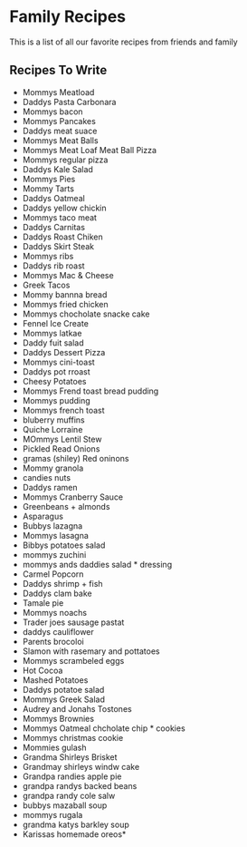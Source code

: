 # Family Recipes

This is a list of all our favorite recipes from friends and family

## Recipes To Write

* Mommys Meatload
* Daddys Pasta Carbonara
* Mommys bacon
* Mommys Pancakes
* Daddys meat suace
* Mommys Meat Balls
* Mommys Meat Loaf Meat Ball Pizza
* Mommys regular pizza
* Daddys Kale Salad
* Mommys Pies
* Mommy Tarts
* Daddys Oatmeal
* Daddys yellow chickin
* Mommys taco meat
* Daddys Carnitas
* Daddys Roast Chiken
* Daddys Skirt Steak
* Mommys ribs
* Daddys rib roast
* Mommys Mac & Cheese
* Greek Tacos
* Mommy bannna bread
* Mommys fried chicken
* Mommys chocholate snacke cake
* Fennel Ice Create
* Mommys latkae
* Daddy fuit salad
* Daddys Dessert Pizza
* Mommys cini-toast
* Daddys pot rroast
* Cheesy Potatoes
* Mommys Frend toast bread pudding
* Mommys pudding
* Mommys french toast
* bluberry muffins
* Quiche Lorraine
* MOmmys Lentil Stew
* Pickled Read Onions 
* gramas (shiley) Red oninons
* Mommy granola
* candies nuts
* Daddys ramen
* Mommys Cranberry Sauce
* Greenbeans + almonds
* Asparagus
* Bubbys lazagna
* Mommys lasagna
* Bibbys potatoes salad
* mommys zuchini
* mommys  ands daddies salad * dressing
* Carmel Popcorn
* Daddys shrimp + fish
* Daddys clam bake
* Tamale pie
* Mommys noachs
* Trader joes sausage pastat
* daddys cauliflower
* Parents brocoloi
* Slamon with rasemary and pottatoes
* Mommys scrambeled eggs
* Hot Cocoa
* Mashed Potatoes
* Daddys potatoe salad
* Mommys Greek Salad
* Audrey and Jonahs Tostones
* Mommys Brownies
* Mommys Oatmeal chcholate chip * cookies
* Mommys christmas cookie
* Mommies gulash
* Grandma Shirleys Brisket
* Grandmay shirleys windw cake
* Grandpa randies apple pie
* grandpa randys backed beans
* grandpa randy cole salw
* bubbys mazaball soup 
* mommys rugala
* grandma katys barkley soup
* Karissas homemade oreos* 
